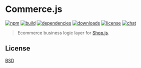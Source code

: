 # Commerce.js

[![npm][npm-img]][npm-url]
[![build][build-img]][build-url]
[![dependencies][dependencies-img]][dependencies-url]
[![downloads][downloads-img]][downloads-url]
[![license][license-img]][license-url]
[![chat][chat-img]][chat-url]

> Ecommerce business logic layer for [Shop.js][shopjs].

## License
[BSD][license-url]

[shopjs]:           https://getshopjs.com
[examples]:         https://github.com/hanzo-io/commerce.js/blob/master/test/test.coffee

[build-img]:        https://img.shields.io/travis/hanzo-io/commerce.js.svg
[build-url]:        https://travis-ci.org/hanzo-io/commerce.js
[chat-img]:         https://badges.gitter.im/join-chat.svg
[chat-url]:         https://gitter.im/hanzo-io/chat
[coverage-img]:     https://coveralls.io/repos/hanzo-io/commerce.js/badge.svg?branch=master&service=github
[coverage-url]:     https://coveralls.io/github/hanzo-io/commerce.js?branch=master
[dependencies-img]: https://david-dm.org/hanzo-io/commerce.js.svg
[dependencies-url]: https://david-dm.org/hanzo-io/commerce.js
[downloads-img]:    https://img.shields.io/npm/dm/commerce.js.svg
[downloads-url]:    http://badge.fury.io/js/commerce.js
[license-img]:      https://img.shields.io/npm/l/commerce.js.svg
[license-url]:      https://github.com/hanzo-io/commerce.js/blob/master/LICENSE
[npm-img]:          https://img.shields.io/npm/v/commerce.js.svg
[npm-url]:          https://www.npmjs.com/package/commerce.js
